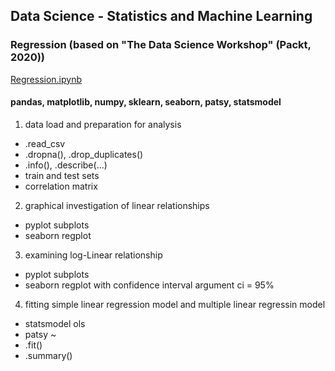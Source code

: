 ## Data Science - Statistics and Machine Learning

### Regression (based on "The Data Science Workshop" (Packt, 2020))
[Regression.ipynb](https://github.com/psrozek/data-science/blob/main/Regression.ipynb)

#### pandas, matplotlib, numpy, sklearn, seaborn, patsy, statsmodel

1. data load and preparation for analysis
  * .read_csv
  * .dropna(), .drop_duplicates()
  * .info(), .describe(...)
  * train and test sets
  * correlation matrix

2. graphical investigation of linear relationships
  * pyplot subplots
  * seaborn regplot

3. examining log-Linear relationship
  * pyplot subplots
  * seaborn regplot with confidence interval argument ci = 95%

4. fitting simple linear regression model and multiple linear regressin model
  * statsmodel ols
  * patsy ~
  * .fit()
  * .summary()




